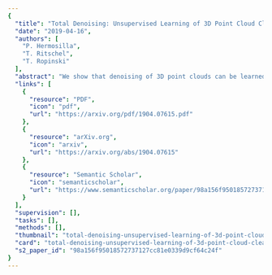 ```yaml
---
{
  "title": "Total Denoising: Unsupervised Learning of 3D Point Cloud Cleaning",
  "date": "2019-04-16",
  "authors": [
    "P. Hermosilla",
    "T. Ritschel",
    "T. Ropinski"
  ],
  "abstract": "We show that denoising of 3D point clouds can be learned unsupervised, directly from noisy 3D point cloud data only. This is achieved by extending recent ideas from learning of unsupervised image denoisers to unstructured 3D point clouds. Unsupervised image denoisers operate under the assumption that a noisy pixel observation is a random realization of a distribution around a clean pixel value, which allows appropriate learning on this distribution to eventually converge to the correct value. Regrettably, this assumption is not valid for unstructured points: 3D point clouds are subject to total noise, i.e. deviations in all coordinates, with no reliable pixel grid. Thus, an observation can be the realization of an entire manifold of clean 3D points, which makes the quality of a naïve extension of unsupervised image denoisers to 3D point clouds unfortunately only little better than mean filtering. To overcome this, and to enable effective and unsupervised 3D point cloud denoising, we introduce a spatial prior term, that steers converges to the unique closest out of the many possible modes on the manifold. Our results demonstrate unsupervised denoising performance similar to that of supervised learning with clean data when given enough training examples - whereby we do not need any pairs of noisy and clean training data.",
  "links": [
    {
      "resource": "PDF",
      "icon": "pdf",
      "url": "https://arxiv.org/pdf/1904.07615.pdf"
    },
    {
      "resource": "arXiv.org",
      "icon": "arxiv",
      "url": "https://arxiv.org/abs/1904.07615"
    },
    {
      "resource": "Semantic Scholar",
      "icon": "semanticscholar",
      "url": "https://www.semanticscholar.org/paper/98a156f95018572737127cc81e0339d9cf64c24f"
    }
  ],
  "supervision": [],
  "tasks": [],
  "methods": [],
  "thumbnail": "total-denoising-unsupervised-learning-of-3d-point-cloud-cleaning-thumb.jpg",
  "card": "total-denoising-unsupervised-learning-of-3d-point-cloud-cleaning-card.jpg",
  "s2_paper_id": "98a156f95018572737127cc81e0339d9cf64c24f"
}
---
```


